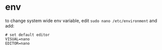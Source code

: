 # env


to change system wide env variable, edit `sudo nano /etc/environment` and add:
```shell script
# set default editor
VISUAL=nano
EDITOR=nano
```
